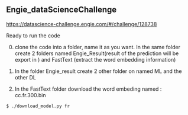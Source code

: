 ## Engie_dataScienceChallenge

https://datascience-challenge.engie.com/#/challenge/128738

Ready to run the code   

0. clone the code into a folder, name it as you want. In the same folder create 2 folders named Engie_Result(result of the prediction will be export in ) and FastText (extract the word embedding information)

1. In the folder Engie_result create 2 other folder on named ML and the other DL 

2. In the FastText folder download the word embeding named : cc.fr.300.bin   
```
$ ./download_model.py fr

```

 
 
                        

